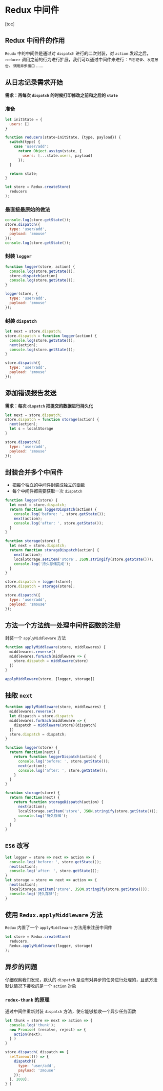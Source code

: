 # Redux 中间件

[toc]

## Redux 中间件的作用

`Reudx` 中的中间件是通过对 `dispatch` 进行的二次封装，对 `action` 发起之后，`reducer` 调用之前的行为进行扩展，我们可以通过中间件来进行：`日志记录`、`发送报告`、`调用异步接口` ……



## 从日志记录需求开始

**需求：再每次 `dispatch` 的时候打印修改之前和之后的 `state`**

### 准备

```javascript
let initState = {
  users: []
}

function reducers(state=initState, {type, payload}) {
  switch(type) {
    case 'user/add':
      return Object.assign(state, {
        users: [...state.users, payload]
      });
  }

  return state;
}

let store = Redux.createStore(
  reducers
);
```

### 最直接最原始的做法

```javascript
console.log(store.getState());
store.dispatch({
  type: 'user/add',
  payload: 'zmouse'
});
console.log(store.getState());
```

### 封装 `logger`

```javascript
function logger(store, action) {
  console.log(store.getState());
  store.dispatch(action)
  console.log(store.getState());
}

logger(store, {
  type: 'user/add',
  payload: 'zmouse'
});
```

### 封装 `dispatch`

```javascript
let next = store.dispatch;
store.dispatch = function logger(action) {
  console.log(store.getState());
  next(action);
  console.log(store.getState());
}

store.dispatch({
  type: 'user/add',
  payload: 'zmouse'
});
```



## 添加错误报告发送

**需求：每次 `dispatch` 把提交的数据进行持久化**

```javascript
let next = store.dispatch;
store.dispatch = function storage(action) {
  next(action);
  let s = localStorage
}

store.dispatch({
  type: 'user/add',
  payload: 'zmouse'
});
```



## 封装合并多个中间件

- 把每个独立的中间件封装成独立的函数
- 每个中间件都需要获取一次 `dispatch`

```javascript
function logger(store) {
  let next = store.dispatch;
  return function loggerDispatch(action) {
    console.log('before: ', store.getState());
    next(action);
    console.log('after: ', store.getState());
  }
}

function storage(store) {
  let next = store.dispatch;
  return function storageDispatch(action) {
    next(action);
    localStorage.setItem('store', JSON.stringify(store.getState()));
    console.log('持久存储完成');
  }
}

store.dispatch = logger(store);
store.dispatch = storage(store);

store.dispatch({
  type: 'user/add',
  payload: 'zmouse'
});
```



## 方法一个方法统一处理中间件函数的注册

封装一个 `applyMiddleware` 方法

```js
function applyMiddleware(store, middlewares) {
  middlewares.reverse()
  middlewares.forEach(middleware => {
    store.dispatch = middleware(store)
  })
}

applyMiddleware(store, [logger, storage])
```



## 抽取 `next`

```js
function applyMiddleware(store, middlewares) {
  middlewares.reverse()
  let dispatch = store.dispatch
  middlewares.forEach(middleware => {
    dispatch = middleware(store)(dispatch)
  })
  store.dispatch = dispatch;
}

function logger(store) {
  return function(next) {
    return function loggerDispatch(action) {
      console.log('before: ', store.getState());
      next(action);
      console.log('after: ', store.getState());
    }
  }
}

function storage(store) {
  return function(next) {
    return function storageDispatch(action) {
      next(action);
      localStorage.setItem('store', JSON.stringify(store.getState()));
      console.log('持久存储');
    }
  }
}
```



## `ES6` 改写

```js
let logger = store => next => action => {
  console.log('before: ', store.getState());
  next(action);
  console.log('after: ', store.getState());
}
let storage = store => next => action => {
  next(action);
  localStorage.setItem('store', JSON.stringify(store.getState()));
  console.log('持久存储');
}
```



## 使用 `Redux.applyMiddleware` 方法

`Redux` 内置了一个 `applyMiddleware` 方法用来注册中间件

```javascript
let store = Redux.createStore(
  reducers,
  Redux.applyMiddleware(logger, storage)
);
```



## 异步的问题

仔细观察我们发现，默认的 `dispatch` 是没有对异步的任务进行处理的，且该方法默认情况下接收的是一个 `action` 对象

### `redux-thunk` 的原理

通过中间件重新封装 `dispatch` 方法，使它能够接收一个异步任务函数

```js
let thunk = store => next => action => {
  console.log('thunk');
  new Promise( (resolve, reject) => {
    action(next);
  } )
}

store.dispatch( dispatch => {
  setTimeout(() => {
    dispatch({
      type: 'user/add',
      payload: 'zmouse'
    });
  }, 1000);
} )
```

